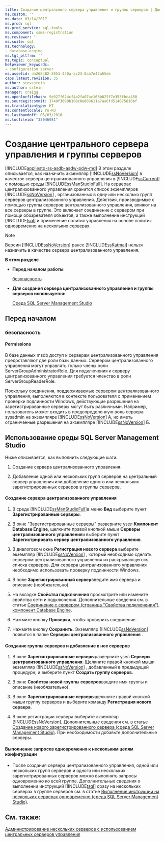 ```yaml
---
title: Создание центрального сервера управления и группы серверов | Документы Майкрософт
ms.custom: ''
ms.date: 03/14/2017
ms.prod: sql
ms.prod_service: sql-tools
ms.component: ssms-registration
ms.reviewer: ''
ms.suite: sql
ms.technology:
- database-engine
ms.tgt_pltfrm: ''
ms.topic: conceptual
helpviewer_keywords:
- configuration server
ms.assetid: da265482-3953-440a-ac23-0ab7e42a55eb
caps.latest.revision: 35
author: stevestein
ms.author: sstein
manager: craigg
ms.openlocfilehash: 9e027f624cf4a2fa07ac163b025f7e353fbca450
ms.sourcegitcommit: 1740f3090b168c0e809611a7aa6fd514075616bf
ms.translationtype: HT
ms.contentlocale: ru-RU
ms.lasthandoff: 05/03/2018
ms.locfileid: "33046081"
---
```

# <a name="create-a-central-management-server-and-server-group"></a>Создание центрального сервера управления и группы серверов
[!INCLUDE[appliesto-ss-asdb-asdw-pdw-md](../../includes/appliesto-ss-asdb-asdw-pdw-md.md)]
  В этом разделе описывается, как назначить экземпляр [!INCLUDE[ssNoVersion](../../includes/ssnoversion-md.md)] в качестве сервера централизованного управления в [!INCLUDE[ssCurrent](../../includes/sscurrent-md.md)] с помощью среды [!INCLUDE[ssManStudioFull](../../includes/ssmanstudiofull-md.md)]. На серверах централизованного управления хранится список экземпляров [!INCLUDE[ssNoVersion](../../includes/ssnoversion-md.md)] , организованных в одну или несколько групп серверов централизованного управления. Действия, производимые с помощью группы серверов централизованного управления, влияют на все серверы в группе. Это включает соединение с сервером при помощи обозревателя объектов, а также выполнение инструкций [!INCLUDE[tsql](../../includes/tsql-md.md)] и применение политик управления на основе политик одновременно на нескольких серверах.  
  
> [!NOTE]  
>  Версии [!INCLUDE[ssNoVersion](../../includes/ssnoversion-md.md)] ранее [!INCLUDE[ssKatmai](../../includes/sskatmai-md.md)] нельзя назначить в качестве сервера централизованного управления.  
  
 **В этом разделе**  
  
-   **Перед началом работы**  
  
     [безопасность](#Security)  
  
-   **Для создания сервера централизованного управления и группы серверов используется:**  
  
     [Среда SQL Server Management Studio](#SSMSProcedure)  
  
##  <a name="BeforeYouBegin"></a> Перед началом  
  
###  <a name="Security"></a> безопасность  
  
####  <a name="Permissions"></a> Permissions  
 В базе данных msdb доступ к серверам централизованного управления предоставляют две роли базы данных. Сервером централизованного управления могут управлять только члены роли ServerGroupAdministratorRole. Для подключения к серверу централизованного управления требуется членство в роли ServerGroupReaderRole.  
  
 Поскольку соединения, поддерживаемые сервером централизованного управления, выполняются в контексте пользователя с применением проверки подлинности Windows, действующие разрешения на зарегистрированные серверы могут быть различными. Например, пользователь может входить в предопределенную роль сервера sysadmin на экземпляре [!INCLUDE[ssNoVersion](../../includes/ssnoversion-md.md)] А, но иметь ограниченные разрешения на экземпляре [!INCLUDE[ssNoVersion](../../includes/ssnoversion-md.md)] Б.  
  
##  <a name="SSMSProcedure"></a> Использование среды SQL Server Management Studio  
 Ниже описывается, как выполнить следующие шаги.  
  
1.  Создание сервера централизованного управления.  
  
2.  Добавление одной или нескольких групп серверов на центральный сервер управления или добавление одного или нескольких зарегистрированных серверов в группы серверов.  
  
#### <a name="create-a-central-management-server"></a>Создание сервера централизованного управления  
  
1.  В среде [!INCLUDE[ssManStudioFull](../../includes/ssmanstudiofull-md.md)]в меню **Вид** выберите пункт **Зарегистрированные серверы**.  
  
2.  В окне "Зарегистрированные серверы" разверните узел **Компонент Database Engine**, щелкните правой кнопкой мыши **Серверы централизованного управления**и выберите пункт **Зарегистрировать сервер централизованного управления**.  
  
3.  В диалоговом окне **Регистрация нового сервера** выберите экземпляр [!INCLUDE[ssNoVersion](../../includes/ssnoversion-md.md)] , который необходимо сделать сервером централизованного управления из раскрывающегося списка серверов. Для сервера централизованного управления необходимо использовать проверку подлинности Windows.  
  
4.  В поле **Зарегистрированный сервер**введите имя сервера и описание (необязательно).  
  
5.  На вкладке **Свойства подключения** просмотрите или измените свойства сети и подключения. Дополнительные сведения см. в статье [Соединение с сервером (страница "Свойства подключения"), компонент Database Engine](http://msdn.microsoft.com/library/edc1143c-6a47-4b02-92ab-441bdea8ea8a).  
  
6.  Нажмите кнопку **Проверка**, чтобы проверить соединение.  
  
7.  Нажмите кнопку **Сохранить**. Экземпляр [!INCLUDE[ssNoVersion](../../includes/ssnoversion-md.md)] появится в папке **Серверы централизованного управления** .  
  
#### <a name="create-a-new-server-group-and-add-servers-to-the-group"></a>Создание группы серверов и добавление в нее серверов  
  
1.  В окне **Зарегистрированные серверы**разверните узел **Серверы централизованного управления**. Щелкните правой кнопкой мыши экземпляр [!INCLUDE[ssNoVersion](../../includes/ssnoversion-md.md)] , добавленный в предыдущей процедуре, и выберите пункт **Создать группу серверов**.  
  
2.  В окне **Свойства новой группы серверов**введите имя группы и описание (необязательно).  
  
3.  В окне **Зарегистрированные серверы**щелкните правой кнопкой мыши группу серверов и выберите команду **Регистрация нового сервера**.  
  
4.  В окне регистрации сервера выберите экземпляр [!INCLUDE[ssNoVersion](../../includes/ssnoversion-md.md)]. Дополнительные сведения см. в статье [Создание нового зарегистрированного сервера (среда SQL Server Management Studio)](../../tools/sql-server-management-studio/create-a-new-registered-server-sql-server-management-studio.md). При необходимости добавьте дополнительные серверы.  
  
#### <a name="to-execute-queries-against-several-configuration-targets-at-the-same-time"></a>Выполнение запросов одновременно к нескольким целям конфигурации  
  
-   После создания сервера централизованного управления, одной или нескольких групп серверов и одного или нескольких зарегистрированных серверов можно выполнять запросы одновременно ко всей группе. Дополнительные сведения о выполнении инструкций [!INCLUDE[tsql](../../includes/tsql-md.md)] сразу на нескольких серверах в группе серверов см. в статье [Выполнение инструкции на нескольких серверах одновременно (среда SQL Server Management Studio)](../../tools/sql-server-management-studio/execute-statements-against-multiple-servers-simultaneously.md).  
  
## <a name="see-also"></a>См. также:  
 [Администрирование нескольких серверов с использованием центральных серверов управления](../../relational-databases/administer-multiple-servers-using-central-management-servers.md)  
  
  
